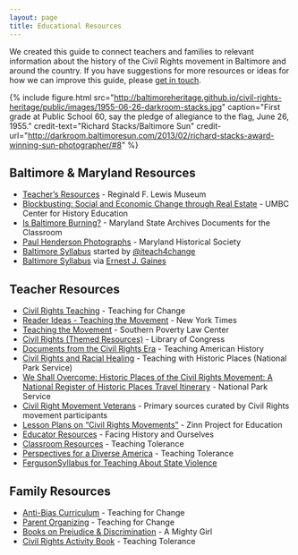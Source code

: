 ```yaml
---
layout: page
title: Educational Resources
---
```


We created this guide to connect teachers and families to relevant information about the history of the Civil Rights movement in Baltimore and around the country. If you have suggestions for more resources or ideas for how we can improve this guide, please [get in touch](http://baltimoreheritage.org/contact/).

{% include figure.html src="http://baltimoreheritage.github.io/civil-rights-heritage/public/images/1955-06-26-darkroom-stacks.jpg" caption="First grade at Public School 60, say the pledge of allegiance to the flag, June 26, 1955." credit-text="Richard Stacks/Baltimore Sun" credit-url="http://darkroom.baltimoresun.com/2013/02/richard-stacks-award-winning-sun-photographer/#8" %}

## Baltimore & Maryland Resources

- [Teacher’s Resources](http://www.lewismuseum.org/education/resources) - Reginald F. Lewis Museum
- [Blockbusting: Social and Economic Change through Real Estate](http://www.umbc.edu/che/tahlessons/lessondisplay.php?lesson=79) - UMBC Center for History Education
- [Is Baltimore Burning?](http://msa.maryland.gov/msa/stagser/s1259/121/2395/html/0000.html) - Maryland State Archives Documents for the Classroom
- [Paul Henderson Photographs](https://hendersonphotos.wordpress.com/) - Maryland Historical Society
- [Baltimore Syllabus](https://docs.google.com/document/d/1B_oyOyu_tAwOVq5MY1oJL3orN6ps04O82JxWxnkGpho/preview?sle=true) started by [@iteach4change](https://twitter.com/iteach4change/)
- [Baltimore Syllabus](https://docs.google.com/document/d/1VyKR6ljHHv3vz2auwlPT1Du0DdnXyVE0FiuHZ484Sqs/edit) via [Ernest J. Gaines](http://ernestgainescenter.blogspot.com/2015/04/baltimoresyllabus.html)

## Teacher Resources

- [Civil Rights Teaching](http://civilrightsteaching.org/) - Teaching for Change
- [Reader Ideas - Teaching the Movement](http://learning.blogs.nytimes.com/2012/01/27/reader-ideas-teaching-the-civil-rights-movement/) - New York Times
- [Teaching the Movement](http://www.tolerance.org/sites/default/files/general/Teaching%20the%20Movement%202014.pdf) - Southern Poverty Law Center
- [Civil Rights (Themed Resources)](http://www.loc.gov/teachers/classroommaterials/themes/civil-rights/) - Library of Congress
- [Documents from the Civil Rights Era](http://teachingamericanhistory.org/library/civil-rights/) - Teaching American History
- [Civil Rights and Racial Healing](http://www.nps.gov/nr/twhp/racialhealing.htm) - Teaching with Historic Places (National Park Service)
- [We Shall Overcome: Historic Places of the Civil Rights Movement: A National Register of Historic Places Travel Itinerary](http://www.nps.gov/nr/travel/civilrights/) - National Park Service
- [Civil Right Movement Veterans](http://www.crmvet.org/) - Primary sources curated by Civil Rights movement participants
- [Lesson Plans on “Civil Rights Movements”](https://zinnedproject.org/teaching-materials/?themes=civil-rights-movements) - Zinn Project for Education
- [Educator Resources](https://www.facinghistory.org/for-educators/educator-resources) - Facing History and Ourselves
- [Classroom Resources](http://www.tolerance.org/classroom-resources) - Teaching Tolerance
- [Perspectives for a Diverse America](http://perspectives.tolerance.org/) - Teaching Tolerance
- [FergusonSyllabus for Teaching About State Violence](http://www.usprisonculture.com/blog/2014/08/31/fergusonsyllabus-talking-and-teaching-about-police-violence/)

## Family Resources

- [Anti-Bias Curriculum](https://www.teachingforchange.org/teacher-resources/anti-bias-education) - Teaching for Change
- [Parent Organizing](https://www.teachingforchange.org/parent-organizing) - Teaching for Change
- [Books on Prejudice & Discrimination](http://www.amightygirl.com/books/social-issues/prejudice-discrimination) - A Mighty Girl
- [Civil Rights Activity Book](http://www.tolerance.org/civil-rights-activity-book) - Teaching Tolerance
